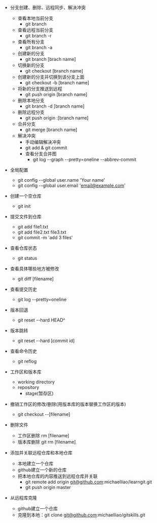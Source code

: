 - 分支创建、删除、远程同步、解决冲突
    - 查看本地当前分支
        - git branch
    - 查看远程当前分支
        - git branch -r
    - 查看所有分支
        - git branch -a
    - 创建新的分支
        - git branch [brach name]
    - 切换新的分支
        - git checkout [branch name]
    - 创建新的分支并切换到该分支上面
        - git checkout -b [branch name]
    - 将新的分支推送到远程
        - git push origin [branch name]
    - 删除本地分支
        - git branch -d [branch name]
    - 删除远程分支
        - git push origin :[branch name]
    - 合并分支
        - git merge [branch name]
    - 解决冲突
        - 手动编辑解决冲突
        - git add & git commit
        - 查看分支合并图
            - git log --graph --pretty=oneline --abbrev-commit
    
- 全局配置
    - git config --global user.name 'Your name'
    - git config --global user.email 'email@example.com'
- 创建一个空仓库
    - git init
- 提交文件到仓库
    - git add file1.txt
    - git add file2.txt file3.txt
    - git commit -m 'add 3 files'
- 查看仓库状态
    - git status
- 查看具体哪些地方被修改
    - git diff [filename]
- 查看提交历史
    - git log --pretty=oneline
- 版本回退
    - git reset --hard HEAD^
- 版本跳转
    - git reset --hard [commit id]
- 查看命令历史
    - git reflog
- 工作区和版本库
    - working directory
    - repository
        - stage(暂存区)
- 撤销工作区的修改/删除(用版本库的版本替换工作区的版本)
    - git checkout --[filename]
- 删除文件
    - 工作区删除 rm [filename]
    - 版本库删除 git rm [filename]
- 添加并关联远程仓库和本地仓库
    - 本地建立一个仓库
    - github建立一个新的仓库
    - 把本地仓库的内容推送到远程仓库并关联
        - git remote add origin git@github.com:michaelliao/learngit.git
        - git push origin master
- 从远程库克隆
    - github建立一个仓库
    - 克隆到本地：git clone git@github.com:michaelliao/gitskills.git








